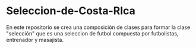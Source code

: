 # Seleccion-de-Costa-RIca
En este repositorio se crea una composición de clases para formar la clase "selección" que es una seleccion de futbol compuesta por futbolistas, entrenador y masajista.
